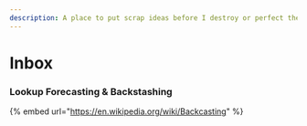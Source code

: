 ```yaml
---
description: A place to put scrap ideas before I destroy or perfect them.
---
```


# Inbox

### Lookup Forecasting & Backstashing

{% embed url="https://en.wikipedia.org/wiki/Backcasting" %}
